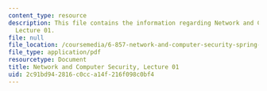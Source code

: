 ```yaml
---
content_type: resource
description: This file contains the information regarding Network and Computer Security,
  Lecture 01.
file: null
file_location: /coursemedia/6-857-network-and-computer-security-spring-2014/2c91bd942816c0cca14f216f098c0bf4_MIT6_857S14_Lec01.pdf
file_type: application/pdf
resourcetype: Document
title: Network and Computer Security, Lecture 01
uid: 2c91bd94-2816-c0cc-a14f-216f098c0bf4
---
```

